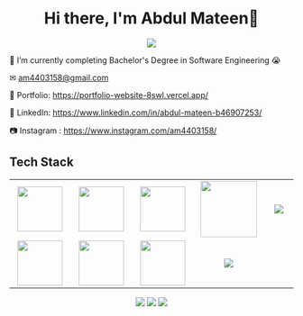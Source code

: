 <body>
  <div align="center">
    <h1> Hi there, I'm Abdul Mateen👋<a href="https://hammad-air.github.io/hammad/"></h1>
  </div>
<p align="center">
<a href="https://github.com/hammad-air"><img src="https://readme-typing-svg.herokuapp.com/?lines=Undergraduate+Software+Engineer&font=Roboto&size=26&duration=3500&pause=500&center=true&width=500&height=50&color=eab676"></a>
	
<!-- ## My WordPress Course 
- [Mubashar Nouman](https://www.youtube.com/channel/UC6lUUWMyuiibsJzV8BNdaEQ)
 -->

📓 I’m currently completing Bachelor's Degree in Software Engineering 😭

✉ am4403158@gmail.com

🎨 Portfolio: https://portfolio-website-8swl.vercel.app/

💼 LinkedIn: https://www.linkedin.com/in/abdul-mateen-b46907253/

📷 Instagram : https://www.instagram.com/am4403158/
 
<h2>Tech Stack</h2>

<table width="100">
<tr>
    <td align='center' width="200">
        <img src="https://www.svgrepo.com/show/353648/dialogflow.svg" width="80">
    </td>

  <td align='center' width="200">
        <img src="https://upload.wikimedia.org/wikipedia/commons/thumb/c/cb/Google_Assistant_logo.svg/1200px-Google_Assistant_logo.svg.png"  width="80">
    </td>
 <td align='center' width="200">
        <img src="https://github.com/abranhe/programming-languages-logos/blob/master/src/javascript/javascript.svg" width="80">
    </td>
 <td align='center' width="200">
        <img src="https://fiverr-res.cloudinary.com/npm-assets/layout-server/fiverr-og-logo.5fd6463.png" width="100">
    </td>
 <td align='center' width="200">
        <img src="https://www.vectorlogo.zone/logos/reactjs/reactjs-ar21.svg">
    </td>
 
</tr>
 
<tr>
    <td align='center'>
        <img src="https://upload.wikimedia.org/wikipedia/commons/thumb/3/38/HTML5_Badge.svg/600px-HTML5_Badge.svg.png"  width="80">
    </td>
    <td align='center'>
        <img src="https://upload.wikimedia.org/wikipedia/commons/thumb/4/4c/Typescript_logo_2020.svg/1200px-Typescript_logo_2020.svg.png" width="80">
    </td>
 <td align='center'>
        <img src="https://github.com/bestofjs/bestofjs-webui/blob/master/public/logos/vscode.svg" width="80">
    </td>
     <td align='center'>
        <img src="https://download.logo.wine/logo/Amazon_Alexa/Amazon_Alexa-Logo.wine.png">
    </td>
</tr>
 

    
</table>
</p>
<p align="center">
<a href="https://www.linkedin.com/in/abdul-mateen-b46907253/"><img src="https://img.shields.io/badge/-Hammad%20Sheikh-0077B5?style=flat&logo=Linkedin&logoColor=white"/></a>
<a href="mailto:am4403158@gmail.com"><img src="https://img.shields.io/badge/-am4403158@gmail.com-D14836?style=flat&logo=Gmail&logoColor=white"/></a>
<a href="https://www.instagram.com/am4403158/"><img src="https://img.shields.io/badge/-@am4403158-E4405F?style=flat&logo=Instagram&logoColor=white"/></a>
 </p>
 
<br>
